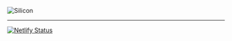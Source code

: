 ![Silicon](https://i.imgur.com/XKTUgT8.png)

---

[![Netlify Status](https://api.netlify.com/api/v1/badges/34495079-0441-47fb-aaff-1e5a5a30bec9/deploy-status)](https://app.netlify.com/sites/siliconui/deploys)
